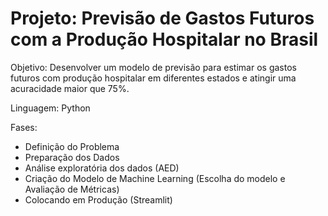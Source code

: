# Projeto: Previsão de Gastos Futuros com a Produção Hospitalar no Brasil
Objetivo: Desenvolver um modelo de previsão para estimar os gastos futuros com produção hospitalar em diferentes estados e atingir uma acuracidade maior que 75%.

Linguagem: Python

Fases:

* Definição do Problema
* Preparação dos Dados
* Análise exploratória dos dados (AED)
* Criação do Modelo de Machine Learning (Escolha do modelo e Avaliação de Métricas)
* Colocando em Produção (Streamlit)
